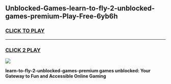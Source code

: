 
## Unblocked-Games-learn-to-fly-2-unblocked-games-premium-Play-Free-6yb6h
<h3>
<a href="https://premium76.site?title=learn-to-fly-2-unblocked-games-premium&ref=18A">CLICK TO PLAY</a></h3>
<hr>

<h3>
<a href="https://premium76.site?title=learn-to-fly-2-unblocked-games-premium&ref=18A">CLICK 2 PLAY</a>
  
</h3>

<a href="https://premium76.site?title=learn-to-fly-2-unblocked-games-premium&ref=18A"><img src="https://clearcache.store/games.png"></a>


**learn-to-fly-2-unblocked-games-premium games unblocked: Your Gateway to Fun and Accessible Online Gaming**
